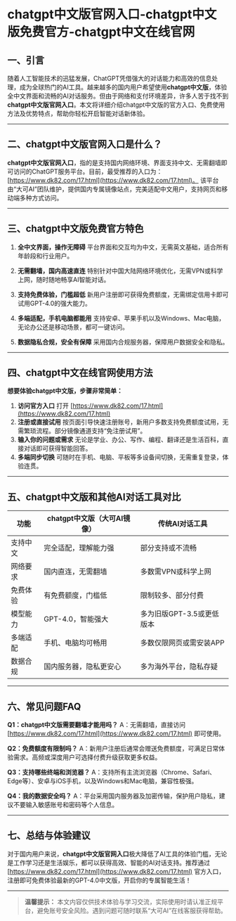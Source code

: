 # chatgpt中文版官网入口-chatgpt中文版免费官方-chatgpt中文在线官网

## 一、引言

随着人工智能技术的迅猛发展，ChatGPT凭借强大的对话能力和高效的信息处理，成为全球热门的AI工具。越来越多的国内用户希望使用**chatgpt中文版**，体验全中文界面和流畅的AI对话服务。但由于网络和支付环境差异，许多人苦于找不到**chatgpt中文版官网入口**。本文将详细介绍chatgpt中文版的官方入口、免费使用方法及优势特点，帮助你轻松开启智能对话新体验。

---

## 二、chatgpt中文版官网入口是什么？

**chatgpt中文版官网入口**，指的是支持国内网络环境、界面支持中文、无需翻墙即可访问的ChatGPT服务平台。目前，最受推荐的入口为：[https://www.dk82.com/17.html](https://www.dk82.com/17.html)。
该平台由“大可AI”团队维护，提供国内专属镜像站点，完美适配中文用户，支持网页和移动端多种方式访问。

---

## 三、chatgpt中文版免费官方特色

1. **全中文界面，操作无障碍**
   平台界面和交互均为中文，无需英文基础，适合所有年龄段和行业用户。

2. **无需翻墙，国内高速直连**
   特别针对中国大陆网络环境优化，无需VPN或科学上网，随时随地畅享AI智能对话。

3. **支持免费体验，门槛超低**
   新用户注册即可获得免费额度，无需绑定信用卡即可试用GPT-4.0的强大能力。

4. **多端适配，手机电脑都能用**
   支持安卓、苹果手机以及Windows、Mac电脑，无论办公还是移动场景，都可一键访问。

5. **数据隐私合规，安全有保障**
   采用国内合规服务器，保障用户数据安全和隐私。

---

## 四、chatgpt中文在线官网使用方法

**想要体验chatgpt中文版，步骤非常简单：**

1. **访问官方入口**
   打开 [https://www.dk82.com/17.html](https://www.dk82.com/17.html)
2. **注册或直接试用**
   按页面引导快速注册账号，新用户多数支持免费额度试用，无需繁琐流程。部分镜像通道支持“免注册试用”。
3. **输入你的问题或需求**
   无论是学业、办公、写作、编程、翻译还是生活百科，直接对话即可获得智能回答。
4. **多端同步切换**
   可随时在手机、电脑、平板等多设备间切换，无需重复登录，体验连贯。

---

## 五、chatgpt中文版和其他AI对话工具对比

| 功能   | chatgpt中文版（大可AI镜像） | 传统AI对话工具         |
| ---- | ------------------ | ---------------- |
| 支持中文 | 完全适配，理解能力强         | 部分支持或不流畅         |
| 网络要求 | 国内直连，无需翻墙          | 多数需VPN或科学上网      |
| 免费体验 | 有免费额度，门槛低          | 限制较多、部分付费        |
| 模型能力 | GPT-4.0，智能强大       | 多为旧版GPT-3.5或更低版本 |
| 多端适配 | 手机、电脑均可畅用          | 多数仅限网页或需安装APP    |
| 数据合规 | 国内服务器，隐私更安心        | 多为海外平台，隐私存疑      |

---

## 六、常见问题FAQ

**Q1：chatgpt中文版需要翻墙才能用吗？**
A：无需翻墙，直接访问 [https://www.dk82.com/17.html](https://www.dk82.com/17.html) 即可使用。

**Q2：免费额度有限制吗？**
A：新用户注册后通常会赠送免费额度，可满足日常体验需求。高频或深度用户可选择付费升级获取更多权益。

**Q3：支持哪些终端和浏览器？**
A：支持所有主流浏览器（Chrome、Safari、Edge等）、安卓与iOS手机，以及Windows和Mac电脑，兼容性极强。

**Q4：我的数据安全吗？**
A：平台采用国内服务器及加密传输，保护用户隐私，建议不要输入敏感账号和密码等个人信息。

---

## 七、总结与体验建议

对于国内用户来说，**chatgpt中文版官网入口**极大降低了AI工具的体验门槛，无论是工作学习还是生活娱乐，都可以获得高效、智能的AI对话支持。推荐通过 [https://www.dk82.com/17.html](https://www.dk82.com/17.html) 官方入口，注册即可免费体验最新的GPT-4.0中文版，开启你的专属智能生活！

---

> **温馨提示：**
> 本文内容仅供技术体验与学习交流，实际使用时请认准正规平台，避免账号安全风险。遇到问题可随时联系“大可AI”在线客服获得帮助。

